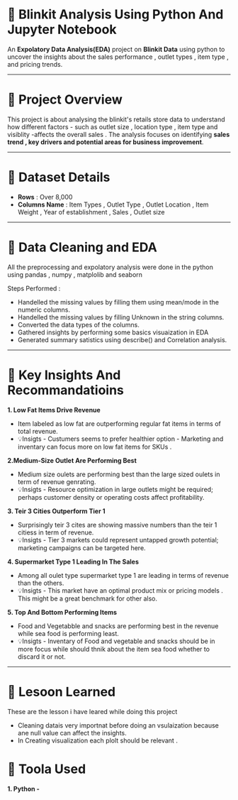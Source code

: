# 🛒 Blinkit Analysis Using Python And Jupyter Notebook 

An **Expolatory Data Analysis(EDA)** project on **Blinkit Data** using python to uncover the insights about the sales performance , outlet types , item type , and pricing trends.

---

# 📘 Project Overview
This project is about analysing the blinkit's retails store data to understand how different factors - such as outlet size , location type , item type and visiblity -affects the overall sales . The analysis focuses on identifying **sales trend , key drivers and potential areas for business improvement**.

---
# 📁 Dataset Details 

- **Rows** : Over 8,000
- **Columns Name** : Item Types , Outlet Type , Outlet Location , Item Weight , Year of establishment , Sales , Outlet size 

---

# 🧹 Data Cleaning and EDA 

All the preprocessing and expolatory analysis were done in the python using pandas , numpy , matplolib and seaborn

Steps Performed :
- Handelled the missing values by filling them using mean/mode in the numeric columns.
- Handelled the missing values by filling Unknown in the string columns.
- Converted the data types of the columns.
- Gathered insights by performing some basics visuaization in EDA
- Generated summary satistics using describe() and Correlation analysis.

---

# 🧠 Key Insights And Recommandatioins 

**1. Low Fat Items Drive Revenue**
 - Item labeled as low fat are outperforming regular fat items in terms of total revenue.
 - 💡Insigts - Custumers seems to prefer healthier option - Marketing and inventary can focus more on low fat items for SKUs .

**2.Medium-Size Outlet Are Performing Best**
- Medium size oulets are performing best than the large sized oulets in term of revenue genrating.
- 💡Insigts - Resource optimization in large outlets might be required; perhaps customer density or operating costs affect profitability.

**3. Teir 3 Cities Outperform Tier 1**
- Surprisingly teir 3 cites are showing massive numbers than the teir 1 citiess in term of revenue.
- 💡Insigts - Tier 3 markets could represent untapped growth potential; marketing campaigns can be targeted here.

**4. Supermarket Type 1 Leading In The Sales**
- Among all oulet type supermarket type 1 are leading in terms of revenue than the others.
- 💡Insigts - This market have an optimal product mix or pricing models . This might be a great benchmark for other also.

**5. Top And Bottom Performing Items**
- Food and Vegetabble and snacks are performing best in the revenue while sea food is performing least.
- 💡Insigts - Inventary of Food and vegetable and snacks should be in more focus while should thnik about the item sea food whether to discard it or not.

---

# 📒 Lesoon Learned

These are the lesson i have leared while doing this project 

- Cleaning datais very importnat before doing an vsulaization because ane null value can affect the insights.
- In Creating visualization each plolt should be relevant .

# 🧰 Toola Used

**1. Python -** 
